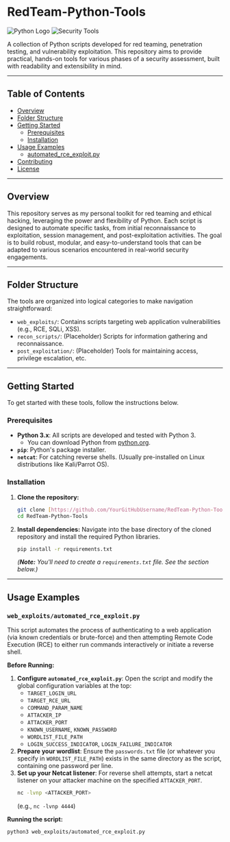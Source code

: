 # RedTeam-Python-Tools

![Python Logo](https://img.shields.io/badge/Python-3776AB?style=for-the-badge&logo=python&logoColor=white)
![Security Tools](https://img.shields.io/badge/Security_Tools-black?style=for-the-badge&logo=kalilinux&logoColor=white)

A collection of Python scripts developed for red teaming, penetration testing, and vulnerability exploitation. This repository aims to provide practical, hands-on tools for various phases of a security assessment, built with readability and extensibility in mind.

---

## Table of Contents

-   [Overview](#overview)
-   [Folder Structure](#folder-structure)
-   [Getting Started](#getting-started)
    -   [Prerequisites](#prerequisites)
    -   [Installation](#installation)
-   [Usage Examples](#usage-examples)
    -   [automated_rce_exploit.py](#automated_rce_exploitpy)
-   [Contributing](#contributing)
-   [License](#license)

---

## Overview

This repository serves as my personal toolkit for red teaming and ethical hacking, leveraging the power and flexibility of Python. Each script is designed to automate specific tasks, from initial reconnaissance to exploitation, session management, and post-exploitation activities. The goal is to build robust, modular, and easy-to-understand tools that can be adapted to various scenarios encountered in real-world security engagements.

---

## Folder Structure

The tools are organized into logical categories to make navigation straightforward:

* `web_exploits/`: Contains scripts targeting web application vulnerabilities (e.g., RCE, SQLi, XSS).
* `recon_scripts/`: (Placeholder) Scripts for information gathering and reconnaissance.
* `post_exploitation/`: (Placeholder) Tools for maintaining access, privilege escalation, etc.

---

## Getting Started

To get started with these tools, follow the instructions below.

### Prerequisites

* **Python 3.x**: All scripts are developed and tested with Python 3.
    * You can download Python from [python.org](https://www.python.org/downloads/).
* **`pip`**: Python's package installer.
* **`netcat`**: For catching reverse shells. (Usually pre-installed on Linux distributions like Kali/Parrot OS).

### Installation

1.  **Clone the repository:**
    ```bash
    git clone [https://github.com/YourGitHubUsername/RedTeam-Python-Tools.git](https://github.com/YourGitHubUsername/RedTeam-Python-Tools.git)
    cd RedTeam-Python-Tools
    ```
2.  **Install dependencies:**
    Navigate into the base directory of the cloned repository and install the required Python libraries.
    ```bash
    pip install -r requirements.txt
    ```
    *(**Note:** You'll need to create a `requirements.txt` file. See the section below.)*

---

## Usage Examples

### `web_exploits/automated_rce_exploit.py`

This script automates the process of authenticating to a web application (via known credentials or brute-force) and then attempting Remote Code Execution (RCE) to either run commands interactively or initiate a reverse shell.

**Before Running:**

1.  **Configure `automated_rce_exploit.py`**: Open the script and modify the global configuration variables at the top:
    * `TARGET_LOGIN_URL`
    * `TARGET_RCE_URL`
    * `COMMAND_PARAM_NAME`
    * `ATTACKER_IP`
    * `ATTACKER_PORT`
    * `KNOWN_USERNAME`, `KNOWN_PASSWORD`
    * `WORDLIST_FILE_PATH`
    * `LOGIN_SUCCESS_INDICATOR`, `LOGIN_FAILURE_INDICATOR`
2.  **Prepare your wordlist**: Ensure the `passwords.txt` file (or whatever you specify in `WORDLIST_FILE_PATH`) exists in the same directory as the script, containing one password per line.
3.  **Set up your Netcat listener**: For reverse shell attempts, start a netcat listener on your attacker machine on the specified `ATTACKER_PORT`.
    ```bash
    nc -lvnp <ATTACKER_PORT>
    ```
    (e.g., `nc -lvnp 4444`)

**Running the script:**

```bash
python3 web_exploits/automated_rce_exploit.py

